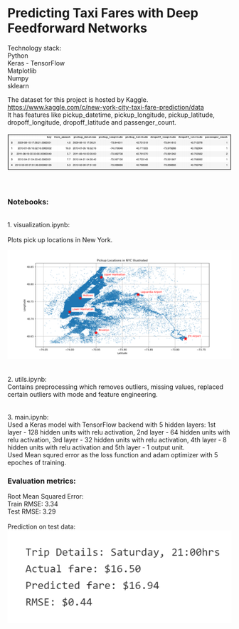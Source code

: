 #  Predicting Taxi Fares with Deep Feedforward Networks

Technology stack:<br>
Python<br>
Keras - TensorFlow<br>
Matplotlib<br>
Numpy<br>
sklearn<br>

The dataset for this project is hosted by Kaggle.<br>
https://www.kaggle.com/c/new-york-city-taxi-fare-prediction/data<br>
It has features like pickup_datetime, pickup_longitude, pickup_latitude, dropoff_longitude, dropoff_latitude and passenger_count.<br>
<br>
![Dataset](/images/Dataset_head.PNG)
<br>
<br>
<br>
### Notebooks:<br>
<br>
1. visualization.ipynb:<br>
<br>
Plots pick up locations in New York.<br>

![Pick_up_locations](/images/Plot_lat_long.png)
<br>
<br>
<br>
2. utils.ipynb:<br>
Contains preprocessing which removes outliers, missing values, replaced certain outliers with mode and feature engineering.<br>
<br>
<br>
3. main.ipynb:<br>
Used a Keras model with TensorFlow backend with 5 hidden layers: 1st layer - 128 hidden units with relu activation, 2nd layer - 64 hidden units with relu activation, 3rd layer - 32 hidden units with relu activation, 4th layer - 8 hidden units with relu activation and 5th layer - 1 output unit.<br>
Used Mean squred error as the loss function and adam optimizer with 5 epoches of training.


### Evaluation metrics:<br>
Root Mean Squared Error:<br>
Train RMSE: 3.34<br>
Test RMSE: 3.29<br>
<br>
Prediction on test data:<br>
![Predictions](/images/Prediction.PNG)
